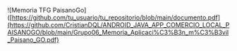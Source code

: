 ![Memoria TFG PaisanoGo]([https://github.com/tu_usuario/tu_repositorio/blob/main/documento.pdf](https://github.com/CristianDQL/ANDROID_JAVA_APP_COMERCIO_LOCAL_PAISANOGO/blob/main/Grupo06_Memoria_Aplicaci%C3%B3n_m%C3%B3vil_Paisano_GO.pdf)
